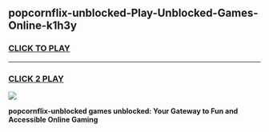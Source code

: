
## popcornflix-unblocked-Play-Unblocked-Games-Online-k1h3y
<h3>
<a href="https://premium76.site?title=popcornflix-unblocked&ref=25A">CLICK TO PLAY</a></h3>
<hr>

<h3>
<a href="https://premium76.site?title=popcornflix-unblocked&ref=25A">CLICK 2 PLAY</a>
  
</h3>

<a href="https://premium76.site?title=popcornflix-unblocked&ref=25A"><img src="https://clearcache.store/games.png"></a>


**popcornflix-unblocked games unblocked: Your Gateway to Fun and Accessible Online Gaming**
